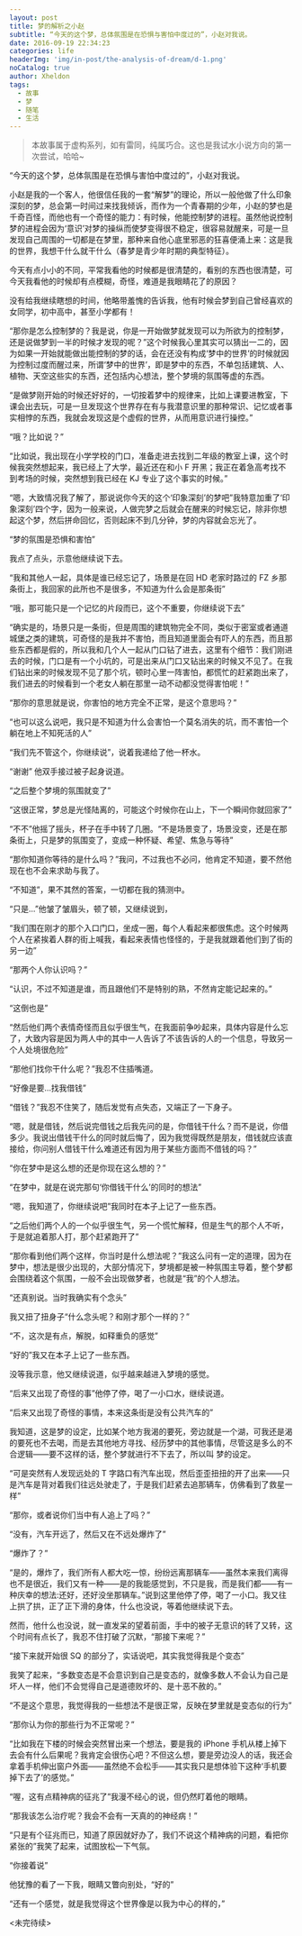 ```yaml
---
layout: post
title: 梦的解析之小赵
subtitle: “今天的这个梦，总体氛围是在恐惧与害怕中度过的”，小赵对我说。
date: 2016-09-19 22:34:23
categories: life
headerImg: 'img/in-post/the-analysis-of-dream/d-1.png'
noCatalog: true
author: Xheldon
tags:
  - 故事
  - 梦
  - 随笔
  - 生活
---
```


> 本故事属于虚构系列，如有雷同，纯属巧合。这也是我试水小说方向的第一次尝试，哈哈~

“今天的这个梦，总体氛围是在恐惧与害怕中度过的”，小赵对我说。

小赵是我的一个客人，他很信任我的一套“解梦”的理论，所以一般他做了什么印象深刻的梦，总会第一时间过来找我倾诉，而作为一个青春期的少年，小赵的梦也是千奇百怪，而他也有一个奇怪的能力：有时候，他能控制梦的进程。虽然他说控制梦的进程会因为‘意识’对梦的操纵而使梦变得很不稳定，很容易就醒来，可是一旦发现自己周围的一切都是在梦里，那种来自他心底里邪恶的狂喜便涌上来：这是我的世界，我想干什么就干什么（春梦是青少年时期的典型特征）。

今天有点小小的不同，平常我看他的时候都是很清楚的，看别的东西也很清楚，可今天我看他的时候却有点模糊，奇怪，难道是我眼睛花了的原因？

没有给我继续瞎想的时间，他略带羞愧的告诉我，他有时候会梦到自己曾经喜欢的女同学，初中高中，甚至小学都有！

“那你是怎么控制梦的？我是说，你是一开始做梦就发现可以为所欲为的控制梦，还是说做梦到一半的时候才发现的呢？”这个时候我心里其实可以猜出一二的，因为如果一开始就能做出能控制的梦的话，会在还没有构成‘梦中的世界’的时候就因为控制过度而醒过来，所谓‘梦中的世界’，即是梦中的东西，不单包括建筑、人、植物、天空这些实的东西，还包括内心想法，整个梦境的氛围等虚的东西。

“是做梦刚开始的时候还好好的，一切按着梦中的规律来，比如上课要进教室，下课会出去玩，可是一旦发现这个世界存在有与我潜意识里的那种常识、记忆或者事实相悖的东西，我就会发现这是个虚假的世界，从而用意识进行操控。”

“哦？比如说？”

“比如说，我出现在小学学校的门口，准备走进去找到二年级的教室上课，这个时候我突然想起来，我已经上了大学，最近还在和小 F 开黑；我正在着急高考找不到考场的时候，突然想到我已经在 KJ 专业了这个事实的时候。”

“嗯，大致情况我了解了，那说说你今天的这个‘印象深刻’的梦吧”我特意加重了‘印象深刻’四个字，因为一般来说，人做完梦之后就会在醒来的时候忘记，除非你想起这个梦，然后拼命回忆，否则起床不到几分钟，梦的内容就会忘光了。

“梦的氛围是恐惧和害怕”

我点了点头，示意他继续说下去。

“我和其他人一起，具体是谁已经忘记了，场景是在回 HD 老家时路过的 FZ 乡那条街上，我回家的此所也不是很多，不知道为什么会是那条街”

“哦，那可能只是一个记忆的片段而已，这个不重要，你继续说下去”

“确实是的，场景只是一条街，但是周围的建筑物完全不同，类似于密室或者通道城堡之类的建筑，可奇怪的是我并不害怕，而且知道里面会有吓人的东西，而且那些东西都是假的，所以我和几个人一起从门口钻了进去，这里有个细节：我们刚进去的时候，门口是有一个小坑的，可是出来从门口又钻出来的时候又不见了。在我们钻出来的时候发现不见了那个坑，顿时心里一阵害怕，都慌忙的赶紧跑出来了，我们进去的时候看到一个老女人躺在那里一动不动都没觉得害怕呢！”

“那你的意思就是说，你害怕的地方完全不正常，是这个意思吗？”

“也可以这么说吧，我只是不知道为什么会害怕一个莫名消失的坑，而不害怕一个躺在地上不知死活的人”

“我们先不管这个，你继续说”，说着我递给了他一杯水。

“谢谢” 他双手接过被子起身说道。

“之后整个梦境的氛围就变了”

“这很正常，梦总是光怪陆离的，可能这个时候你在山上，下一个瞬间你就回家了”

“不不”他摇了摇头，杯子在手中转了几圈。“不是场景变了，场景没变，还是在那条街上，只是梦的氛围变了，变成一种怀疑、希望、焦急与等待”

“那你知道你等待的是什么吗？”我问，不过我也不必问，他肯定不知道，要不然他现在也不会来求助与我了。

“不知道”，果不其然的答案，一切都在我的猜测中。

“只是...”他皱了皱眉头，顿了顿，又继续说到，

“我们围在刚才的那个入口门口，坐成一圈，每个人看起来都很焦虑。这个时候两个人在紧挨着人群的街上喊我，看起来表情也怪怪的，于是我就跟着他们到了街的另一边”

“那两个人你认识吗？”

“认识，不过不知道是谁，而且跟他们不是特别的熟，不然肯定能记起来的。”

“这倒也是”

“然后他们两个表情奇怪而且似乎很生气，在我面前争吵起来，具体内容是什么忘了，大致内容是因为两人中的其中一人告诉了不该告诉的人的一个信息，导致另一个人处境很危险”

“那他们找你干什么呢？”我忍不住插嘴道。

“好像是要...找我借钱”

“借钱？”我忍不住笑了，随后发觉有点失态，又端正了一下身子。

“嗯，就是借钱，然后说完借钱之后我先问的是，你借钱干什么？而不是说，你借多少。我说出借钱干什么的同时就后悔了，因为我觉得既然是朋友，借钱就应该直接给，你问别人借钱干什么难道还有因为用于某些方面而不借钱的吗？”

“你在梦中是这么想的还是你现在这么想的？”

“在梦中，就是在说完那句‘你借钱干什么’的同时的想法”

“嗯，我知道了，你继续说吧”我同时在本子上记了一些东西。

“之后他们两个人的一个似乎很生气，另一个慌忙解释，但是生气的那个人不听，于是就追着那人打，那个赶紧跑开了”

“那你看到他们两个这样，你当时是什么想法呢？”我这么问有一定的道理，因为在梦中，想法是很少出现的，大部分情况下，梦境都是被一种氛围主导着，整个梦都会围绕着这个氛围，一般不会出现做梦者，也就是“我”的个人想法。

“还真别说。当时我确实有个念头”

我又扭了扭身子“什么念头呢？和刚才那个一样的？”

“不，这次是有点，解脱，如释重负的感觉”

“好的”我又在本子上记了一些东西。

没等我示意，他又继续说道，似乎越来越进入梦境的感觉。

“后来又出现了奇怪的事”他停了停，喝了一小口水，继续说道。

“后来又出现了奇怪的事情，本来这条街是没有公共汽车的”

我知道，这是梦的设定，比如某个地方我渴的要死，旁边就是一个湖，可我还是渴的要死也不去喝，而是去其他地方寻找、经历梦中的其他事情，尽管这是多么的不合逻辑——要不这样的话，整个梦就进行不下去了，所以叫 梦的设定。

“可是突然有人发现远处的 T 字路口有汽车出现，然后歪歪扭扭的开了出来——只是汽车是背对着我们往远处驶走了，于是我们赶紧去追那辆车，仿佛看到了救星一样”

“那你，或者说你们当中有人追上了吗？”

“没有，汽车开远了，然后又在不远处爆炸了”

“爆炸了？”

“是的，爆炸了，我们所有人都大吃一惊，纷纷远离那辆车——虽然本来我们离得也不是很近，我们又有一种——是的我能感觉到，不只是我，而是我们都——有一种庆幸的想法:还好，还好没坐那辆车。”说到这里他停了停，喝了一小口。我又往上拱了拱，正了正下滑的身体，什么也没说，等着他继续说下去。

然而，他什么也没说，就一直发呆的望着前面，手中的被子无意识的转了又转，这个时间有点长了，我忍不住打破了沉默，“那接下来呢？”

“接下来就开始很 SQ 的部分了，实话说吧，其实我觉得我是个变态”

我笑了起来，“多数变态是不会意识到自己是变态的，就像多数人不会认为自己是坏人一样，他们不会觉得自己是道德败坏的、是十恶不赦的。”

“不是这个意思，我觉得我的一些想法不是很正常，反映在梦里就是变态似的行为”

“那你认为你的那些行为不正常呢？”

“比如我在下楼的时候会突然冒出来一个想法，要是我的 iPhone 手机从楼上掉下去会有什么后果呢？我肯定会很伤心吧？不但这么想，要是旁边没人的话，我还会拿着手机伸出窗户外面——虽然绝不会松手——其实我只是想体验下这种‘手机要掉下去了’的感觉。”

“喔，这有点精神病的征兆了”我漫不经心的说，但仍然盯着他的眼睛。

“那我该怎么治疗呢？我会不会有一天真的的神经病！”

“只是有个征兆而已，知道了原因就好办了，我们不说这个精神病的问题，看把你紧张的”我笑了起来，试图放松一下气氛。

“你接着说”

他犹豫的看了一下我，眼睛又瞥向别处，“好的”

“还有一个感觉，就是我觉得这个世界像是以我为中心的样的，”

<未完待续>
